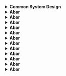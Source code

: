 <details>
 <summary><strong>Common System Design</strong></summary>
   Here's a **common reusable system design template** you can use as a **baseline** for almost any project — whether it’s a device management system, e-commerce site, booking platform, or social app.

---

## ✅ **Common System Design Architecture (Modern Web App)**

```
                   ┌────────────────────────┐
                   │      Users/Clients     │
                   │(Web, Mobile, Admin UI) │
                   └────────────┬───────────┘
                                │
                                ▼
                   ┌────────────────────────┐
                   │   API Gateway / Load   │
                   │     Balancer (Nginx)   │
                   └────────────┬───────────┘
                                ▼
                ┌───────────────────────────────┐
                │      Backend Services         │
                │  (REST APIs or Microservices) │
                └────────────┬──────────────────┘
                             ▼
 ┌──────────────────────────────────────────────┐
 │              Core Services (examples)        │
 │ ┌─────────────┐  ┌────────────┐ ┌──────────┐ │
 │ │ Auth Service│  │ User Svc   │ │ Item Svc │ │
 │ └─────────────┘  └────────────┘ └──────────┘ │
 └────────────┬─────────────────────────────────┘
              ▼
      ┌──────────────┐
      │   Database   │
      └──────────────┘
     SQL: MySQL, Postgres  
     NoSQL: MongoDB, DynamoDB  
     Search: Elasticsearch  
     Cache: Redis  
     Files: AWS S3  

Optional:
- Notification Svc (Email/SMS)
- Logging Svc (ELK stack)
- Monitoring (Prometheus + Grafana)
- Queue (Kafka, RabbitMQ, SQS)

```
![image](https://github.com/user-attachments/assets/d7b75440-c473-4751-8246-e04de584f82e)
<details>
 <summary><strong>ExPlanation of Common Design image</strong></summary>
   Sure! Here's a detailed breakdown of the **architecture image**:

---

## 📌 1. **Users/Clients**

* This is the **entry point** for the system.
* Includes:

  * **Web UI** (e.g., React, Angular, Thymeleaf)
  * **Mobile App** (e.g., iOS/Android)
  * **Admin Panel** (separate access for IT/admin users)  
<details>
 <summary><strong>More details about Admin panel</strong></summary>
   Great question!

  
 ![image](https://github.com/user-attachments/assets/c487765c-734c-4a9f-aa6d-ce025c852cf5)


### 🧑‍💻 **Admin Panel (Separate Access for IT/Admin Users)**

The **Admin Panel** is a **dedicated web interface** used by privileged users (like IT staff, system admins, or managers) to **manage the system** and **monitor activity**, separate from regular user access.

---

## 🔐 Why Separate It?

* Security: Admins can perform sensitive operations (e.g., delete records, assign roles).
* Simplicity: End-users only see what they need (e.g., request device).
* Role-Based Access Control (RBAC): Prevents unauthorized access to powerful features.

---

## 🧱 Common Features in an Admin Panel

| Feature               | Description                                                             |
| --------------------- | ----------------------------------------------------------------------- |
| **Dashboard**         | Overview of system health, recent actions, quick stats                  |
| **User Management**   | Create/edit/deactivate users, assign roles (admin/user)                 |
| **Device Management** | Add/remove/edit devices, view current assignments                       |
| **Assignment Logs**   | See device assignment history, filter by user/device/date               |
| **Notifications**     | Configure email/SMS alerts, view pending actions                        |
| **Reports**           | Export inventory, assignment reports (CSV, PDF)                         |
| **Audit Logs**        | Track every admin action for security/compliance                        |
| **Settings**          | Control global system settings (e.g., assignment limits, status labels) |

---

## 🔐 Access Control Example (RBAC)

| Role     | Permissions                              |
| -------- | ---------------------------------------- |
| Admin    | Full access (users, devices, logs, etc.) |
| IT Staff | Manage devices and assignments only      |
| User     | View own devices, request new device     |

Usually implemented using:

* **JWT tokens with role claims**
* Spring Security (Java) / Express middlewares (Node.js)

---

## 🖼️ Admin Panel UI Example

Think of something like:

* Sidebar with menu: **Dashboard | Users | Devices | Logs**
* Data tables with filters/sorting
* Modals or pages for editing device/user info
* Download/export buttons
* Charts for reports

---

## 🛡️ Best Practices

* Use **2FA (Two-Factor Auth)** for admins
* Log every action (who did what, when)
* Encrypt sensitive data
* Separate admin routes (e.g., `/admin/*`)
* Restrict via **middleware or interceptors**

---


</details>

---

## 📌 2. **API Gateway / Load Balancer (Nginx)**

* Handles all incoming traffic and forwards it to backend services.
* Responsibilities:

  * Load balancing
  * SSL termination (HTTPS)
  * Routing requests (e.g., `/auth`, `/devices`)
  * Basic throttling or rate limiting
  * Forward headers for authentication

---

## 📌 3. **Backend Services**

* These are the business logic layers.
* Can be monolithic or microservices.
* Types of services:

  * **Auth Service** – Handles login, JWT, session, password resets
  * **User Service** – User creation, roles, permissions
  * **Item/Device Service** – Manages devices (CRUD), assign/return

---

## 📌 4. **Database Layer**

* Stores all persistent data.
* You can use different databases depending on use-case:

  * **SQL**: MySQL/PostgreSQL for structured relational data
  * **NoSQL**: MongoDB/DynamoDB for flexible document-like storage
  * **Search**: Elasticsearch for fast filtering/search
  * **Cache**: Redis for high-speed data access (frequent reads)
  * **File Storage**: AWS S3 for images, reports, files

---

## 📌 5. **Optional External Services**

These services operate independently and support the core system:

| Service              | Description                                                                            |
| -------------------- | -------------------------------------------------------------------------------------- |
| **Notification Svc** | Sends Email/SMS on events (e.g., device assigned)                                      |
| **Logging Svc**      | ELK stack (Elasticsearch, Logstash, Kibana) – logs every API call or error             |
| **Monitoring**       | Prometheus + Grafana – tracks service health, latency, request count                   |
| **Queue System**     | Kafka / RabbitMQ / SQS – decouples heavy or async tasks (e.g., logging, notifications) |

---

## 📌 6. **Why It’s a Strong, Scalable Design**

* **Separation of concerns**: Each component handles one responsibility
* **Scalability**: Add more services as load grows
* **Security**: Auth layer and API Gateway isolate and secure the backend
* **Observability**: Logging and monitoring provide full visibility

---

Let me know if you'd like:

* An editable diagram version (draw\.io, Lucidchart)
* A PDF version
* A sample architecture applied to your project (e.g., Device Management System)?

</details>
---

## 🧱 **Core Components to Consider in Every System**

| Component                | Purpose                                                       |
| ------------------------ | ------------------------------------------------------------- |
| **Frontend**             | Web or Mobile UI                                              |
| **API Gateway**          | Route traffic, auth, throttling                               |
| **Authentication**       | OAuth2, JWT, session management                               |
| **Backend**              | Handles business logic, divided into services or modules      |
| **Database**             | Store persistent data (choose SQL or NoSQL based on use case) |
| **Cache**                | Redis or Memcached for performance boost                      |
| **Queue System**         | Async processing (e.g., email, logs)                          |
| **Storage**              | File storage for uploads (e.g., AWS S3, local disk)           |
| **Logging & Monitoring** | Track errors and system health                                |

---

## 🎯 Example Use in Real Projects

| Project Type          | Unique Services You Add                     |
| --------------------- | ------------------------------------------- |
| **Device Management** | DeviceService, AssignmentService            |
| **E-commerce**        | CartService, ProductService, PaymentService |
| **Booking System**    | CalendarService, AvailabilityService        |
| **Chat App**          | MessageService, WebSocketGateway            |

---

## 🛡️ Best Practices

* Use **JWT/OAuth2** for auth
* Always use **HTTPS**
* Separate environments: dev, test, prod
* Use **CI/CD pipelines**
* Backup and restore strategy
* Use **infrastructure as code** (Terraform)

---

## 📚 Resources

* GitHub: [System Design Primer](https://github.com/donnemartin/system-design-primer)
* Book: *Designing Data-Intensive Applications* – Martin Kleppmann
* Tool: draw\.io for diagrams
* Monitor: Prometheus, Grafana
* Docs: Swagger/OpenAPI for REST APIs

---


</details>
<details>
 <summary><strong>Abar</strong></summary>
  
</details>
<details>
 <summary><strong>Abar</strong></summary>
  
</details>
<details>
 <summary><strong>Abar</strong></summary>
  
</details>
<details>
 <summary><strong>Abar</strong></summary>
  
</details>
<details>
 <summary><strong>Abar</strong></summary>
  
</details>
<details>
 <summary><strong>Abar</strong></summary>
  
</details>
<details>
 <summary><strong>Abar</strong></summary>
  
</details>
<details>
 <summary><strong>Abar</strong></summary>
  
</details>
<details>
 <summary><strong>Abar</strong></summary>
  
</details>
<details>
 <summary><strong>Abar</strong></summary>
  
</details>
<details>
 <summary><strong>Abar</strong></summary>
  
</details>
<details>
 <summary><strong>Abar</strong></summary>
  
</details>
